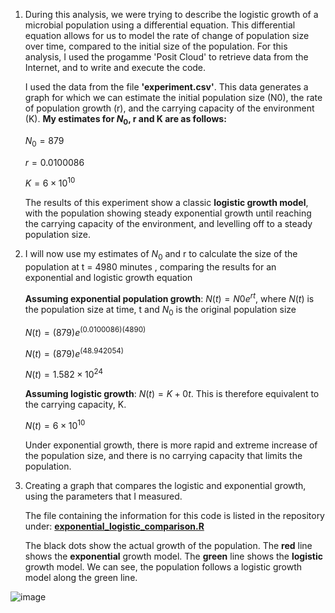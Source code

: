 1) During this analysis, we were trying to describe the logistic growth of a microbial population using a differential equation. This differential equation allows for us to model the rate of change of population size over time, compared to the initial size of the population. For this analysis, I used the progamme 'Posit Cloud' to retrieve data from the Internet, and to write and execute the code.

   I used the data from the file **'experiment.csv'**. This data generates a graph for which we can estimate the initial population size (N0), the rate of population growth (r), and the carrying capacity of the environment (K). **My estimates for $`N_0`$, r and K are as follows:**

   $`N_0 = 879 `$

   $`r = 0.0100086 `$

   $`K = 6 \times 10^{10} `$

   The results of this experiment show a classic **logistic growth model**, with the population showing steady exponential growth until reaching the carrying capacity of the environment, and levelling off to a steady population size.

2) I will now use my estimates of $`N_0`$ and r to calculate the size of the population at t = 4980 minutes , comparing the results for an exponential and logistic growth equation

   **Assuming exponential population growth**: $`N(t) = N0e^{rt} `$, where $`N(t)`$ is the population size at time, t and $`N_0`$ is the original population size 

   $`N(t) = (879)e^{(0.0100086)(4890)}`$

   $`N(t) = (879)e^{(48.942054)}`$

   $`N(t) = 1.582  \times 10^{24}`$

   **Assuming logistic growth**: $`N(t) = K + 0t `$. This is therefore equivalent to the carrying capacity, K. 

   $`N(t) = 6 \times 10^{10} `$

   Under exponential growth, there is more rapid and extreme increase of the population size, and there is no carrying capacity that limits the population.

4) Creating a graph that compares the logistic and exponential growth, using the parameters that I measured.

   The file containing the information for this code is listed in the repository under: [**exponential_logistic_comparison.R**](https://github.com/Candidate1072313/logistic_growth/blob/main/exponential_logistic_comparison.R)

   The black dots show the actual growth of the population. The **red** line shows the **exponential** growth model. The **green** line shows the **logistic** growth model. We can see, the population follows a logistic growth model along the green line.

  ![image](https://github.com/user-attachments/assets/76d2d10b-6593-419f-b2ac-e497e359912c)
